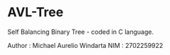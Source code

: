 # AVL-Tree
Self Balancing Binary Tree - coded in C language.

Author  : Michael Aurelio Windarta
NIM     : 2702259922